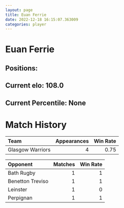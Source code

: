 ```yaml
---  
layout: page  
title: Euan Ferrie  
date: 2022-12-18 16:15:07.363009  
categories: player  
---
```

# Euan Ferrie

## Positions: 

## Current elo: 108.0

## Current Percentile: None

# Match History


| Team             |   Appearances |   Win Rate |
|:-----------------|--------------:|-----------:|
| Glasgow Warriors |             4 |       0.75 |

| Opponent         |   Matches |   Win Rate |
|:-----------------|----------:|-----------:|
| Bath Rugby       |         1 |          1 |
| Benetton Treviso |         1 |          1 |
| Leinster         |         1 |          0 |
| Perpignan        |         1 |          1 |